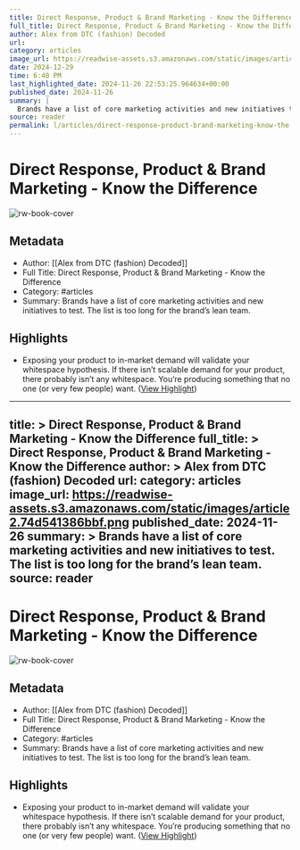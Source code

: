 ```yaml
---
title: Direct Response, Product & Brand Marketing - Know the Difference
full_title: Direct Response, Product & Brand Marketing - Know the Difference
author: Alex from DTC (fashion) Decoded
url: 
category: articles
image_url: https://readwise-assets.s3.amazonaws.com/static/images/article2.74d541386bbf.png
date: 2024-12-29
time: 6:40 PM
last_highlighted_date: 2024-11-26 22:53:25.964634+00:00
published_date: 2024-11-26
summary: |
  Brands have a list of core marketing activities and new initiatives to test. The list is too long for the brand’s lean team.
source: reader
permalink: l/articles/direct-response-product-brand-marketing-know-the-difference
---
```

# Direct Response, Product & Brand Marketing - Know the Difference

![rw-book-cover](https://readwise-assets.s3.amazonaws.com/static/images/article2.74d541386bbf.png)

## Metadata
- Author: [[Alex from DTC (fashion) Decoded]]
- Full Title: Direct Response, Product & Brand Marketing - Know the Difference
- Category: #articles
- Summary: Brands have a list of core marketing activities and new initiatives to test. The list is too long for the brand’s lean team.

## Highlights
- Exposing your product to in-market demand will validate your whitespace hypothesis. If there isn’t scalable demand for your product, there probably isn’t any whitespace. You’re producing something that no one (or very few people) want. ([View Highlight](https://read.readwise.io/read/01jdnavx6ah0t9vvy5fs1gpwck))


---
title: >
  Direct Response, Product & Brand Marketing - Know the Difference
full_title: >
  Direct Response, Product & Brand Marketing - Know the Difference
author: >
  Alex from DTC (fashion) Decoded
url: 
category: articles
image_url: https://readwise-assets.s3.amazonaws.com/static/images/article2.74d541386bbf.png
published_date: 2024-11-26
summary: >
  Brands have a list of core marketing activities and new initiatives to test. The list is too long for the brand’s lean team.
source: reader
---
# Direct Response, Product & Brand Marketing - Know the Difference

![rw-book-cover](https://readwise-assets.s3.amazonaws.com/static/images/article2.74d541386bbf.png)

## Metadata
- Author: [[Alex from DTC (fashion) Decoded]]
- Full Title: Direct Response, Product & Brand Marketing - Know the Difference
- Category: #articles
- Summary: Brands have a list of core marketing activities and new initiatives to test. The list is too long for the brand’s lean team.

## Highlights
- Exposing your product to in-market demand will validate your whitespace hypothesis. If there isn’t scalable demand for your product, there probably isn’t any whitespace. You’re producing something that no one (or very few people) want. ([View Highlight](https://read.readwise.io/read/01jdnavx6ah0t9vvy5fs1gpwck))


